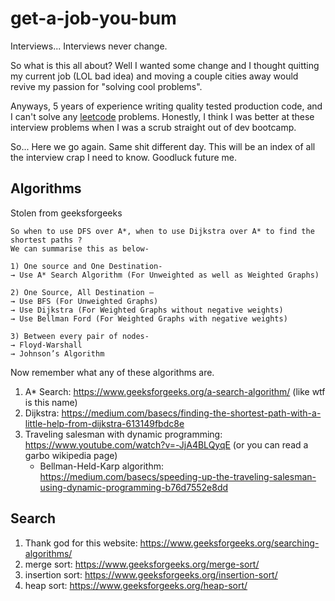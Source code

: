 # get-a-job-you-bum
Interviews... Interviews never change.

So what is this all about? Well I wanted some change and I thought quitting my current job (LOL bad idea) and moving a couple cities away would revive my passion for "solving cool problems". 

Anyways, 5 years of experience writing quality tested production code, and I can't solve any [leetcode](https://leetcode.com/) problems. Honestly, I think I was better at these interview problems when I was a scrub straight out of dev bootcamp.

So... Here we go again. Same shit different day. This will be an index of all the interview crap I need to know. Goodluck future me.


## Algorithms

Stolen from geeksforgeeks
```
So when to use DFS over A*, when to use Dijkstra over A* to find the shortest paths ?
We can summarise this as below-

1) One source and One Destination-
→ Use A* Search Algorithm (For Unweighted as well as Weighted Graphs)

2) One Source, All Destination –
→ Use BFS (For Unweighted Graphs)
→ Use Dijkstra (For Weighted Graphs without negative weights)
→ Use Bellman Ford (For Weighted Graphs with negative weights)

3) Between every pair of nodes-
→ Floyd-Warshall
→ Johnson’s Algorithm
```

Now remember what any of these algorithms are. 
1. A* Search: https://www.geeksforgeeks.org/a-search-algorithm/ (like wtf is this name)
1. Dijkstra: https://medium.com/basecs/finding-the-shortest-path-with-a-little-help-from-dijkstra-613149fbdc8e 
1. Traveling salesman with dynamic programming: https://www.youtube.com/watch?v=-JjA4BLQyqE (or you can read a garbo wikipedia page) 
    - Bellman-Held-Karp algorithm: https://medium.com/basecs/speeding-up-the-traveling-salesman-using-dynamic-programming-b76d7552e8dd


## Search

1. Thank god for this website: https://www.geeksforgeeks.org/searching-algorithms/
1. merge sort: https://www.geeksforgeeks.org/merge-sort/
1. insertion sort: https://www.geeksforgeeks.org/insertion-sort/
1. heap sort: https://www.geeksforgeeks.org/heap-sort/

